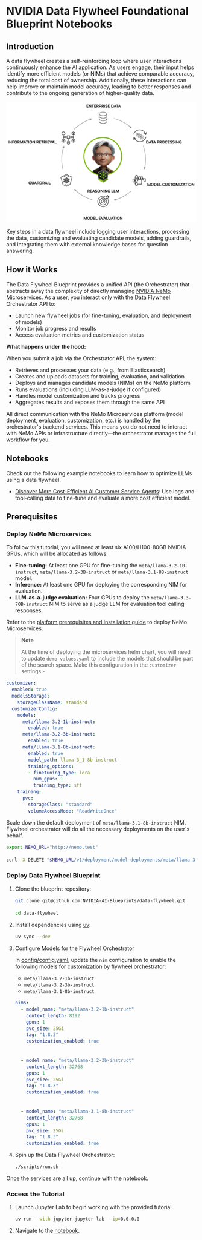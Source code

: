# NVIDIA Data Flywheel Foundational Blueprint Notebooks

## Introduction

A data flywheel creates a self-reinforcing loop where user interactions continuously enhance the AI application. As users engage, their input helps identify more efficient models (or NIMs) that achieve comparable accuracy, reducing the total cost of ownership. Additionally, these interactions can help improve or maintain model accuracy, leading to better responses and contribute to the ongoing generation of higher-quality data.

![Data Flywheel](./img/dfw-diagram.png)

Key steps in a data flywheel include logging user interactions, processing the data, customizing and evaluating candidate models, adding guardrails, and integrating them with external knowledge bases for question answering.

## How it Works

The Data Flywheel Blueprint provides a unified API (the Orchestrator) that abstracts away the complexity of directly managing [NVIDIA NeMo Microservices](https://docs.nvidia.com/nemo/microservices/latest/about/index.html). As a user, you interact only with the Data Flywheel Orchestrator API to:

- Launch new flywheel jobs (for fine-tuning, evaluation, and deployment of models)
- Monitor job progress and results
- Access evaluation metrics and customization status

**What happens under the hood:**  

When you submit a job via the Orchestrator API, the system:
- Retrieves and processes your data (e.g., from Elasticsearch)
- Creates and uploads datasets for training, evaluation, and validation
- Deploys and manages candidate models (NIMs) on the NeMo platform
- Runs evaluations (including LLM-as-a-judge if configured)
- Handles model customization and tracks progress
- Aggregates results and exposes them through the same API

All direct communication with the NeMo Microservices platform (model deployment, evaluation, customization, etc.) is handled by the orchestrator's backend services. This means you do not need to interact with NeMo APIs or infrastructure directly—the orchestrator manages the full workflow for you.

## Notebooks

Check out the following example notebooks to learn how to optimize LLMs using a data flywheel.

- [Discover More Cost-Efficient AI Customer Service Agents](./aiva-data-flywheel-tutorial.ipynb): Use logs and tool-calling data to fine-tune and evaluate a more cost efficient model.

## Prerequisites

### Deploy NeMo Microservices

To follow this tutorial, you will need at least six A100/H100-80GB NVIDIA GPUs, which will be allocated as follows:

- **Fine-tuning:** At least one GPU for fine-tuning the `meta/llama-3.2-1B-instruct`, `meta/llama-3.2-3B-instruct` or `meta/llama-3.1-8B-instruct` model.
- **Inference:** At least one GPU for deploying the corresponding NIM for evaluation.
- **LLM-as-a-judge evaluation:** Four GPUs to deploy the `meta/llama-3.3-70B-instruct` NIM to serve as a judge LLM for evaluation tool calling responses.

Refer to the [platform prerequisites and installation guide](https://docs.nvidia.com/nemo/microservices/latest/get-started/platform-prereq.html) to deploy NeMo Microservices.

> **Note**
>
> At the time of deploying the microservices helm chart, you will need to update `demo-values.yaml` to include the models that should be part of the search space. Make this configuration in the `customizer` settings -
>

```yaml
customizer:
  enabled: true
  modelsStorage:
    storageClassName: standard
  customizerConfig:
    models:
      meta/llama-3.2-1b-instruct:
        enabled: true
      meta/llama-3.2-3b-instruct:
        enabled: true
      meta/llama-3.1-8b-instruct:
        enabled: true
        model_path: llama-3_1-8b-instruct
        training_options:
        - finetuning_type: lora
          num_gpus: 1
          training_type: sft
    training:
      pvc:
        storageClass: "standard"
        volumeAccessMode: "ReadWriteOnce"
```

Scale down the default deployment of `meta/llama-3.1-8b-instruct` NIM. Flywheel orchestrator will do all the necessary deployments on the user's behalf.

```bash
export NEMO_URL="http://nemo.test"

curl -X DELETE "$NEMO_URL/v1/deployment/model-deployments/meta/llama-3.1-8b-instruct"
```

### Deploy Data Flywheel Blueprint

1. Clone the blueprint repository:

   ```sh
   git clone git@github.com:NVIDIA-AI-Blueprints/data-flywheel.git

   cd data-flywheel
   ```

2. Install dependencies using [uv](https://docs.astral.sh/uv/getting-started/installation/):

   ```sh
   uv sync --dev
   ```

3. Configure Models for the Flywheel Orchestrator

    In [config/config.yaml](../config/config.yaml), update the `nim` configuration to enable the following models for customization by flywheel orchestrator: 
    * `meta/llama-3.2-1b-instruct`
    * `meta/llama-3.2-3b-instruct`
    * `meta/llama-3.1-8b-instruct`

    ```yaml
    nims:
      - model_name: "meta/llama-3.2-1b-instruct"
        context_length: 8192
        gpus: 1
        pvc_size: 25Gi
        tag: "1.8.3"
        customization_enabled: true


      - model_name: "meta/llama-3.2-3b-instruct"  
        context_length: 32768  
        gpus: 1  
        pvc_size: 25Gi  
        tag: "1.8.3"  
        customization_enabled: true


      - model_name: "meta/llama-3.1-8b-instruct"  
        context_length: 32768  
        gpus: 1  
        pvc_size: 25Gi  
        tag: "1.8.3"  
        customization_enabled: true
    ```


4. Spin up the Data Flywheel Orchestrator:

   ```sh
   ./scripts/run.sh
   ```

Once the services are all up, continue with the notebook.

### Access the Tutorial

1. Launch Jupyter Lab to begin working with the provided tutorial.

   ```bash
   uv run --with jupyter jupyter lab --ip=0.0.0.0
   ```

2. Navigate to the [notebook](#notebooks).
